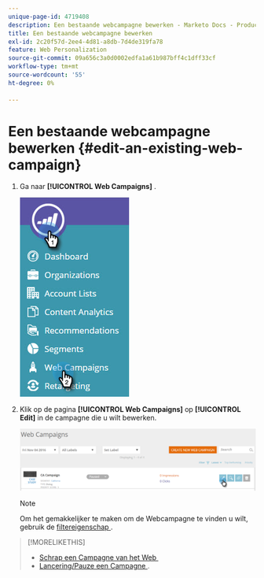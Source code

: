 ```yaml
---
unique-page-id: 4719408
description: Een bestaande webcampagne bewerken - Marketo Docs - Productdocumentatie
title: Een bestaande webcampagne bewerken
exl-id: 2c20f57d-2ee4-4d81-a8db-7d4de319fa78
feature: Web Personalization
source-git-commit: 09a656c3a0d0002edfa1a61b987bff4c1dff33cf
workflow-type: tm+mt
source-wordcount: '55'
ht-degree: 0%

---
```


# Een bestaande webcampagne bewerken {#edit-an-existing-web-campaign}

1. Ga naar **[!UICONTROL Web Campaigns]** .

   ![](assets/image2016-8-18-16-3a15-3a14.png)

1. Klik op de pagina **[!UICONTROL Web Campaigns]** op **[!UICONTROL Edit]** in de campagne die u wilt bewerken.

   ![](assets/web-campaigns-1-edit-hand.png)

   >[!NOTE]
   >
   >Om het gemakkelijker te maken om de Webcampagne te vinden u wilt, gebruik de [&#x200B; filtereigenschap &#x200B;](/help/marketo/product-docs/web-personalization/working-with-web-campaigns/filter-web-campaigns.md).

>[!MORELIKETHIS]
>
>* [&#x200B; Schrap een Campagne van het Web &#x200B;](/help/marketo/product-docs/web-personalization/working-with-web-campaigns/delete-a-web-campaign.md)
>* [&#x200B; Lancering/Pauze een Campagne &#x200B;](/help/marketo/product-docs/web-personalization/working-with-web-campaigns/launch-pause-a-web-campaign.md).

